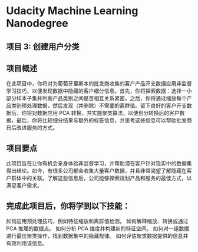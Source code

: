 # Udacity Machine Learning Nanodegree
## 项目 3: 创建用户分类
## 项目概述
在此项目中，你将对为葡萄牙里斯本的批发商收集的客户产品开支数据应用非监督学习技巧，以便发现数据中隐藏的客户细分信息。首先，你将探索数据：选择一小部分样本子集并判断产品类别之间是否相互关系紧密。之后，你将通过缩放每个产品类别预处理数据，然后发现（并删除）不需要的离群值。留下良好的客户开支数据后，你将对数据应用 PCA 转换，并实施聚类算法，以便划分转换后的客户数据。最后，你将比较细分结果与额外的标签信息，并思考这些信息可以帮助批发商日后改进服务的方式。

## 项目要点
此项目旨在让你有机会亲身体验非监督学习，并帮助潜在客户针对现实中的数据集得出结论。如今，有很多公司都会收集大量客户数据，并且非常渴望了解隐藏在客户群体中的关联。了解这些信息后，公司能够探索规划产品和服务的最佳方式，以满足客户需求。

## 完成此项目后，你将学到以下技能：

如何应用预处理技巧，例如特征缩放和离群值检测。
如何解释缩放、转换或通过 PCA 推理的数据点。
如何分析 PCA 维度并构建新的特征空间。
如何对一组数据进行最佳聚类操作，找到数据集中的隐藏规律。
如何评估聚类数据提供的信息并有效利用该信息。
